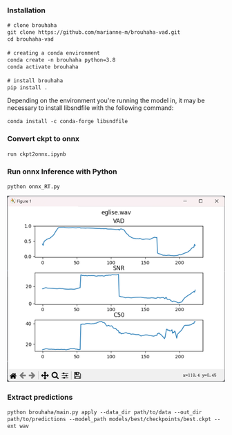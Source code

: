 ### Installation

```
# clone brouhaha
git clone https://github.com/marianne-m/brouhaha-vad.git
cd brouhaha-vad

# creating a conda environment
conda create -n brouhaha python=3.8
conda activate brouhaha

# install brouhaha
pip install .
```

Depending on the environment you're running the model in, it may be necessary to install libsndfile with the following command:
```
conda install -c conda-forge libsndfile
```


### Convert ckpt to onnx
```
run ckpt2onnx.ipynb
```


### Run onnx Inference with Python
```
python onnx_RT.py
```
![]( res.jpg)
### Extract predictions

```
python brouhaha/main.py apply --data_dir path/to/data --out_dir path/to/predictions --model_path models/best/checkpoints/best.ckpt --ext wav
```
